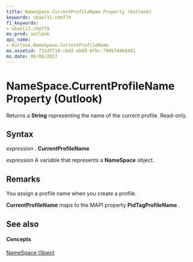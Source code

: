 ```yaml
---
title: NameSpace.CurrentProfileName Property (Outlook)
keywords: vbaol11.chm779
f1_keywords:
- vbaol11.chm779
ms.prod: outlook
api_name:
- Outlook.NameSpace.CurrentProfileName
ms.assetid: 731df710-cb42-eb68-8fbc-790b74468491
ms.date: 06/08/2017
---
```



# NameSpace.CurrentProfileName Property (Outlook)

Returns a **String** representing the name of the current profile. Read-only.


## Syntax

 _expression_ . **CurrentProfileName**

 _expression_ A variable that represents a **NameSpace** object.


## Remarks

You assign a profile name when you create a profile. 

 **CurrentProfileName** maps to the MAPI property **PidTagProfileName** .


## See also


#### Concepts


[NameSpace Object](namespace-object-outlook.md)

